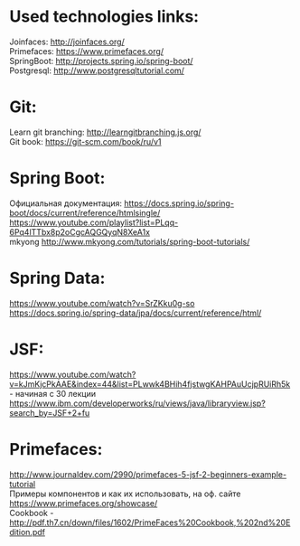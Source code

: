 # Used technologies links:

Joinfaces:  http://joinfaces.org/  
Primefaces: https://www.primefaces.org/  
SpringBoot: http://projects.spring.io/spring-boot/  
Postgresql: http://www.postgresqltutorial.com/  

# Git:  

Learn git branching: http://learngitbranching.js.org/  
Git book: https://git-scm.com/book/ru/v1


# Spring Boot:  

Официальная документация: https://docs.spring.io/spring-boot/docs/current/reference/htmlsingle/  
https://www.youtube.com/playlist?list=PLqq-6Pq4lTTbx8p2oCgcAQGQyqN8XeA1x  
mkyong http://www.mkyong.com/tutorials/spring-boot-tutorials/   

# Spring Data:  

https://www.youtube.com/watch?v=SrZKku0g-so  
https://docs.spring.io/spring-data/jpa/docs/current/reference/html/  

# JSF:  

https://www.youtube.com/watch?v=kJmKjcPkAAE&index=44&list=PLwwk4BHih4fjstwgKAHPAuUcjpRUiRh5k - начиная с 30 лекции  
https://www.ibm.com/developerworks/ru/views/java/libraryview.jsp?search_by=JSF+2+fu  

# Primefaces:  

http://www.journaldev.com/2990/primefaces-5-jsf-2-beginners-example-tutorial  
Примеры компонентов и как их использовать, на оф. сайте https://www.primefaces.org/showcase/  
Cookbook - http://pdf.th7.cn/down/files/1602/PrimeFaces%20Cookbook,%202nd%20Edition.pdf  
